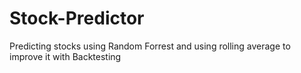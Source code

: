 # Stock-Predictor
Predicting stocks using Random Forrest and using rolling average to improve it with Backtesting

